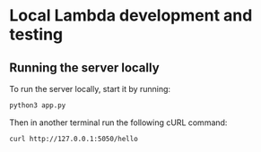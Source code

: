 # Local Lambda development and testing

## Running the server locally

To run the server locally, start it by running:

```bash
python3 app.py
```

Then in another terminal run the following cURL command:

```bash
curl http://127.0.0.1:5050/hello
```
